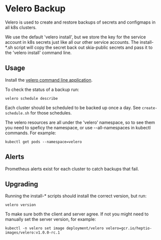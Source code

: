 Velero Backup
=============

Velero is used to create and restore backups of secrets and configmaps in all
k8s clusters.

We use the default 'velero install', but we store the key for the service
account in k8s secrets just like all our other service accounts. The
install-\*.sh script will copy the secret back out skia-public secrets and
pass it to the 'velero install' command line.

Usage
-----

Install the [velero command line application](https://github.com/heptio/velero/releases).

To check the status of a backup run:

    velero schedule describe

Each cluster should be scheduled to be backed up once a day. See
`create-schedule.sh` for those schedules.

The velero resources are all under the 'velero' namespace, so to see
them you need to speficy the namespace, or use --all-namespaces in
kubectl commands. For example:

    kubectl get pods --namespace=velero

Alerts
------

Prometheus alerts exist for each cluster to catch backups that fail.


Upgrading
---------

Running the install-\* scripts should install the correct version, but run:

    velero version

To make sure both the client and server agree. If not you might need to
manually set the server version, for example:

    kubectl -n velero set image deployment/velero velero=gcr.io/heptio-images/velero:v1.0.0-rc.1

